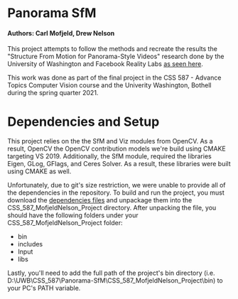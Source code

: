 # Panorama SfM
#### Authors: Carl Mofjeld, Drew Nelson

This project attempts to follow the methods and recreate the results the "Structure From Motion for Panorama-Style Videos" research done by the University of Washington and Facebook Reality Labs [as seen here](https://arxiv.org/abs/1906.03539). 

This work was done as part of the final project in the CSS 587 - Advance Topics Computer Vision course and the Univerity Washington, Bothell during the spring quarter 2021.

# Dependencies and Setup
This project relies on the the SfM and Viz modules from OpenCV. As a result, OpenCV the OpenCV contribution models we're build using CMAKE targeting VS 2019. Additionally, the SfM module, required the libraries Eigen, GLog, GFlags, and Ceres Solver. As a result, these libraries were built using CMAKE as well. 

Unfortunately, due to git's size restriction, we were unable to provide all of the dependencies in the repository. To build and run the project, you must download the [dependencies files](https://drive.google.com/file/d/1FtKI8EJpFOQ8zwwsl6AM2_yBAWfsF1n-/view?usp=sharing) and unpackage them into the CSS_587_MofjeldNelson_Project directory. After unpacking the file, you should have the following folders under your CSS_587_MofjeldNelson_Project folder:
* bin
* includes
* Input
* libs
 
Lastly, you'll need to add the full path of the project's bin directory (i.e. D:\UWB\CSS_587\Panorama-SfM\CSS_587_MofjeldNelson_Project\bin) to your PC's PATH variable.